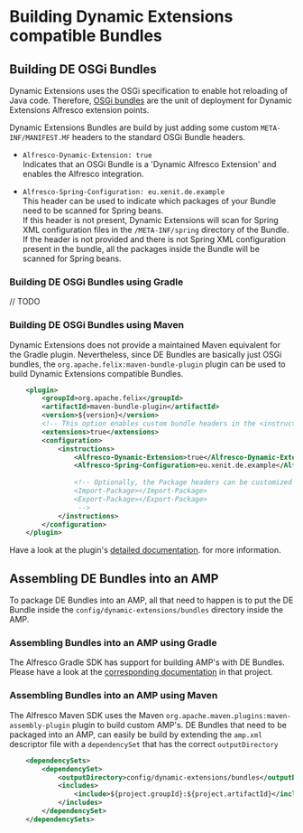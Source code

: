 # Building Dynamic Extensions compatible Bundles

## Building DE OSGi Bundles

Dynamic Extensions uses the OSGi specification to enable hot reloading of Java 
code. Therefore, [OSGi bundles](https://en.wikipedia.org/wiki/OSGi#Bundles) 
are the unit of deployment for Dynamic Extensions Alfresco extension points.

Dynamic Extensions Bundles are build by just adding some custom `META-INF/MANIFEST.MF` headers
to the standard OSGi Bundle headers.

* `Alfresco-Dynamic-Extension: true`  
    Indicates that an OSGi Bundle is a 'Dynamic Alfresco Extension' and enables the 
    Alfresco integration.
    
* `Alfresco-Spring-Configuration: eu.xenit.de.example`  
    This header can be used to indicate which packages of your Bundle need to be scanned for Spring beans.  
    If this header is not present, Dynamic Extensions will scan for Spring XML configuration files in the 
    `/META-INF/spring` directory of the Bundle.  
    If the header is not provided and there is not Spring XML configuration present in the bundle, all the packages
    inside the Bundle will be scanned for Spring beans.
    

### Building DE OSGi Bundles using Gradle

// TODO

### Building DE OSGi Bundles using Maven

Dynamic Extensions does not provide a maintained Maven equivalent for the Gradle plugin. 
Nevertheless, since DE Bundles are basically just OSGi bundles, the 
`org.apache.felix:maven-bundle-plugin` plugin can be used to build Dynamic Extensions compatible 
Bundles.

```xml
    <plugin>
        <groupId>org.apache.felix</groupId>
        <artifactId>maven-bundle-plugin</artifactId>
        <version>${version}</version>
        <!-- This option enables custom bundle headers in the <instructions> -->
        <extensions>true</extensions>
        <configuration>
            <instructions>
                <Alfresco-Dynamic-Extension>true</Alfresco-Dynamic-Extension>
                <Alfresco-Spring-Configuration>eu.xenit.de.example</Alfresco-Spring-Configuration>
                
                <!-- Optionally, the Package headers can be customized
                <Import-Package></Import-Package>
                <Export-Package></Export-Package>                
                 -->
            </instructions>
        </configuration>
    </plugin>
```

Have a look at the plugin's [detailed documentation](https://felix.apache.org/documentation/subprojects/apache-felix-maven-bundle-plugin-bnd.html). 
for more information.

## Assembling DE Bundles into an AMP

To package DE Bundles into an AMP, all that need to happen is to put the DE Bundle inside the 
`config/dynamic-extensions/bundles` directory inside the AMP.

### Assembling Bundles into an AMP using Gradle

The Alfresco Gradle SDK has support for building AMP's with DE Bundles. Please have a look at the 
[corresponding documentation](https://github.com/xenit-eu/alfresco-gradle-sdk#dynamicextension) in that project.

### Assembling Bundles into an AMP using Maven

The Alfresco Maven SDK uses the Maven `org.apache.maven.plugins:maven-assembly-plugin` plugin to build custom 
AMP's. DE Bundles that need to be packaged into an AMP, can easily be build by extending the `amp.xml` 
descriptor file with a `dependencySet` that has the correct `outputDirectory`

```xml
    <dependencySets>
        <dependencySet>
            <outputDirectory>config/dynamic-extensions/bundles</outputDirectory>
            <includes>
                <include>${project.groupId}:${project.artifactId}</include>
            </includes>
        </dependencySet>
    </dependencySets>
```

